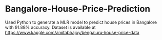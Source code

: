 # Bangalore-House-Price-Prediction
Used Python to generate a MLR model to predict house prices in Bangalore with 91.88% accuracy.
Dataset is available at https://www.kaggle.com/amitabhajoy/bengaluru-house-price-data
